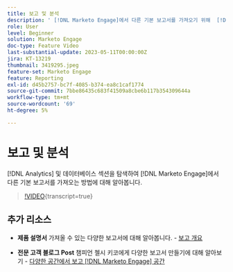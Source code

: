 ```yaml
---
title: 보고 및 분석
description: ' [!DNL Marketo Engage]에서 다른 기본 보고서를 가져오기 위해  [!DNL Analytics] 및 데이터베이스 섹션을 탐색하는 방법에 대해 알아봅니다.'
role: User
level: Beginner
solution: Marketo Engage
doc-type: Feature Video
last-substantial-update: 2023-05-11T00:00:00Z
jira: KT-13219
thumbnail: 3419295.jpeg
feature-set: Marketo Engage
feature: Reporting
exl-id: d45b2757-bc7f-4085-b374-ea8c1caf1774
source-git-commit: 7bbe86435c683f41509a8cbe6b117b354309644a
workflow-type: tm+mt
source-wordcount: '69'
ht-degree: 5%

---
```


# 보고 및 분석

[!DNL Analytics] 및 데이터베이스 섹션을 탐색하여 [!DNL Marketo Engage]에서 다른 기본 보고서를 가져오는 방법에 대해 알아봅니다.

>[!VIDEO](https://video.tv.adobe.com/v/3419295/?learn=on){transcript=true}

## 추가 리소스

* **제품 설명서**
가져올 수 있는 다양한 보고서에 대해 알아봅니다. - [보고 개요](https://experienceleague.adobe.com/docs/marketo/using/product-docs/reporting/reporting-overview.html?lang=en&amp;sdid=M7K4SLTS&amp;mv=email&amp;mv2=instreml)

* **전문 고객 블로그 Post**
챔피언 첼시 키코에게 다양한 보고서 만들기에 대해 알아보기 - [다양한 공간에서 보고 [!DNL Marketo Engage] 공간](https://nation.marketo.com/t5/product-blogs/how-marketo-champion-chelsea-kiko-reports-in-various-marketo/ba-p/242627)
